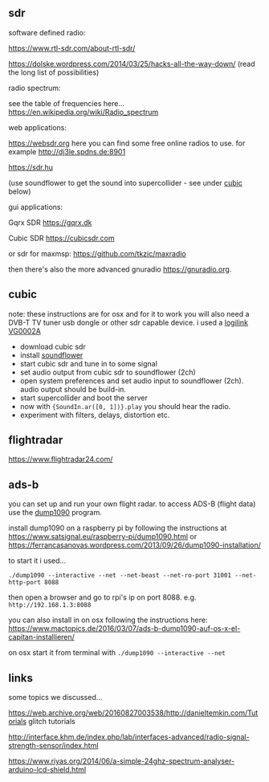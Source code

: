sdr
--

software defined radio:

<https://www.rtl-sdr.com/about-rtl-sdr/>

<https://dolske.wordpress.com/2014/03/25/hacks-all-the-way-down/> (read the long list of possibilities)

radio spectrum:

see the table of frequencies here... <https://en.wikipedia.org/wiki/Radio_spectrum>

web applications:

<https://websdr.org> here you can find some free online radios to use. for example <http://dj3le.spdns.de:8901>

<https://sdr.hu>

(use soundflower to get the sound into supercollider - see under [cubic](#cubic) below)

gui applications:

Gqrx SDR <https://gqrx.dk>

Cubic SDR <https://cubicsdr.com>

or sdr for maxmsp: <https://github.com/tkzic/maxradio>

then there's also the more advanced gnuradio <https://gnuradio.org>.

cubic
--

note: these instructions are for osx and for it to work you will also need a DVB-T TV tuner usb dongle or other sdr capable device. i used a [logilink VG0002A](https://www.conrad.com/p/logilink-dvb-t-stick-dvb-t-tv-stick-incl-dvb-t-aerial-incl-remote-control-recording-function-no-of-tuners-1-943312)

* download cubic sdr
* install [soundflower](https://github.com/mattingalls/Soundflower/releases/)
* start cubic sdr and tune in to some signal
* set audio output from cubic sdr to soundflower (2ch)
* open system preferences and set audio input to soundflower (2ch). audio output should be build-in.
* start supercollider and boot the server
* now with `{SoundIn.ar([0, 1])}.play` you should hear the radio.
* experiment with filters, delays, distortion etc.

flightradar
--

<https://www.flightradar24.com/>

ads-b
--

you can set up and run your own flight radar. to access ADS-B (flight data) use the [dump1090](https://github.com/antirez/dump1090) program.

install dump1090 on a raspberry pi by following the instructions at <https://www.satsignal.eu/raspberry-pi/dump1090.html> or <https://ferrancasanovas.wordpress.com/2013/09/26/dump1090-installation/>

to start it i used...

`./dump1090 --interactive --net --net-beast --net-ro-port 31001 --net-http-port 8088`

then open a browser and go to rpi's ip on port 8088.  e.g. `http://192.168.1.3:8088`

you can also install in on osx following the instructions here: <https://www.mactopics.de/2016/03/07/ads-b-dump1090-auf-os-x-el-capitan-installieren/>

on osx start it from terminal with `./dump1090 --interactive --net`

links
--

some topics we discussed...

<https://web.archive.org/web/20160827003538/http://danieltemkin.com/Tutorials> glitch tutorials

<http://interface.khm.de/index.php/lab/interfaces-advanced/radio-signal-strength-sensor/index.html>

<https://www.riyas.org/2014/06/a-simple-24ghz-spectrum-analyser-arduino-lcd-shield.html>
